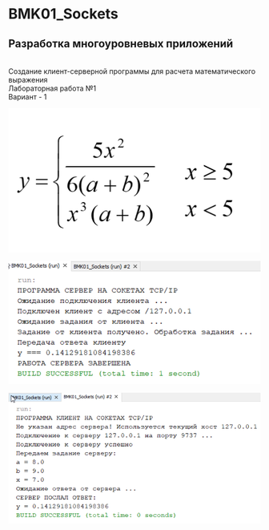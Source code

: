 # BMK01_Sockets
## Разработка многоуровневых приложений
<br/>Создание клиент-серверной программы для расчета математического выражения
<br/>Лабораторная работа №1
<br/>Вариант - 1

![primer](primer.PNG)

![Screenshot](screenshot1.png)

![Screenshot](screenshot2.png)
